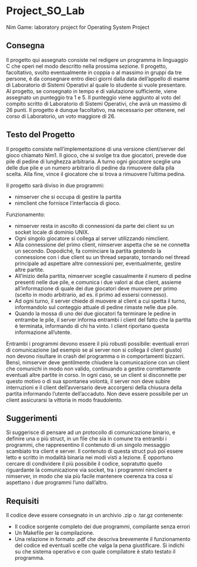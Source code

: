 # Project_SO_Lab
Nim Game: laboratory project for Operating System Project

## Consegna
Il progetto qui assegnato consiste nel redigere un programma in linguaggio C che operi nel modo descritto nella prossima sezione.
Il progetto, facoltativo, svolto eventualmente in coppia o al massimo in gruppi da tre persone, è da consegnare entro dieci giorni dalla data dell’appello di esame di Laboratorio di Sistemi Operativi al quale lo studente si vuole presentare.
Al progetto, se consegnato in tempo e di valutazione sufficiente, viene assegnato un punteggio tra 1 e 5.
Il punteggio viene aggiunto al voto del compito scritto di Laboratorio di Sistemi Operativi, che avrà un massimo di 26 punti.
Il progetto è dunque facoltativo, ma necessario per ottenere, nel corso di Laboratorio, un voto maggiore di 26.

## Testo del Progetto
Il progetto consiste nell’implementazione di una versione client/server del gioco chiamato Nim1. Il gioco, che si svolge tra due giocatori, prevede due pile di pedine di lunghezza arbitraria. A turno ogni giocatore sceglie una delle due pile e un numero arbitrario di pedine da rimuovere dalla pila scelta. Alla fine, vince il giocatore che si trova a rimuovere l’ultima pedina. 

Il progetto sarà diviso in due programmi:
  * nimserver che si occupa di gestire la partita
  * nimclient che fornisce l’interfaccia di gioco.

Funzionamento:
- nimserver resta in ascolto di connessioni da parte dei client su un socket locale di dominio UNIX.
- Ogni singolo giocatore si collega al server utilizzando nimclient.
- Alla connessione del primo client, nimserver aspetta che se ne connetta un secondo. Dopodiché, fa cominciare la partita gestendo la connessione con i due client su un thread separato, tornando nel thread principale ad aspettare altre connessioni per, eventualmente, gestire altre partite.
- All’inizio della partita, nimserver sceglie casualmente il numero di pedine presenti nelle due pile, e comunica i due valori ai due client, assieme all’informazione di quale dei due giocatori deve muovere per primo (scelto in modo arbitrario, ad es. il primo ad essersi connesso).
- Ad ogni turno, il server chiede di muovere al client a cui spetta il turno, informandolo sul conteggio attuale di pedine rimaste nelle due pile.
- Quando la mossa di uno dei due giocatori fa terminare le pedine in entrambe le pile, il server informa entrambi i client del fatto che la partita è terminata, informando di chi ha vinto. I client riportano questa informazione all’utente.

Entrambi i programmi devono essere il più robusti possibile: eventuali errori di comunicazione (ad esempio se al server non si collega il client giusto) non devono risultare in crash del programma o in comportamenti bizzarri. Bensì, nimserver deve gentilmente chiudere la comunicazione con un client che comunichi in modo non valido, continuando a gestire correttamente eventuali altre partite in corso. In ogni caso, se un client si disconnette per questo motivo o di sua spontanea volontà, il server non deve subire interruzioni e il client dell’avversario deve accorgersi della chiusura della partita informando l’utente dell’accaduto. Non deve essere possibile per un client assicurarsi la vittoria in modo fraudolento.

## Suggerimenti
Si suggerisce di pensare ad un protocollo di comunicazione binario, e definire una o più struct, in un file che sia in comune tra entrambi i programmi, che rappresentino il contenuto di un singolo messaggio scambiato tra client e server. Il contenuto di questa struct può poi essere letto e scritto in modalità binaria nei modi visti a lezione.
È opportuno cercare di condividere il più possibile il codice, sopratutto quello riguardante la comunicazione via socket, tra i programmi nimclient e nimserver, in modo che sia più facile mantenere coerenza tra cosa si aspettano i due programmi l’uno dall’altro.

## Requisiti
Il codice deve essere consegnato in un archivio .zip o .tar.gz contenente:
- Il codice sorgente completo dei due programmi, compilante senza errori
- Un Makefile per la compilazione.
- Una relazione in formato .pdf che descriva brevemente il funzionamento del codice ed eventuali scelte che valga la pena giustificare. Si indichi su che sistema operativo e con quale compilatore è stato testato il programma.

